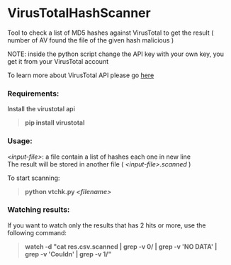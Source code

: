 # VirusTotalHashScanner
Tool to check a list of MD5 hashes against VirusTotal to get the result ( number of AV found the file of the given hash malicious )

NOTE: inside the python script change the API key with your own key, you get it from your VirusTotal account

To learn more about VirusTotal API please go [here](https://github.com/Gawen/virustotal)

### Requirements:

Install the virustotal api

>	**pip install virustotal**


### Usage:

*\<input-file\>*: a file contain a list of hashes each one in new line  
The result will be stored in another file ( *\<input-file\>.scanned* )

To start scanning:

> **python vtchk.py *\<filename\>***



### Watching results:

If you want to watch only the results that has 2 hits or more, use the following command:

> **watch -d "cat res.csv.scanned | grep -v 0/ | grep -v 'NO DATA' | grep -v 'Couldn' | grep -v 1/"**

